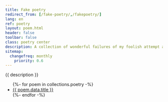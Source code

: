 ```yaml
---
title: Fake poetry
redirect_from: [/fake-poetry/,/fakepoetry/]
lang: en
ref: poetry
layout: poem.html
header: false
toolbar: false
class: poetry center
description: A collection of wonderful failures of my foolish attempt at drawing images with my words you are invited to laugh at
sitemap:
  changefreq: monthly
	priority: 0.6
---
```

{{ description }}

<ul>
	{%- for poem in collections.poetry -%}
		<li><a href='{{ poem.url }}' title='{{ poem.data.title }}'>{{ poem.data.title }}</a></li>
	{%- endfor -%}
</ul>

